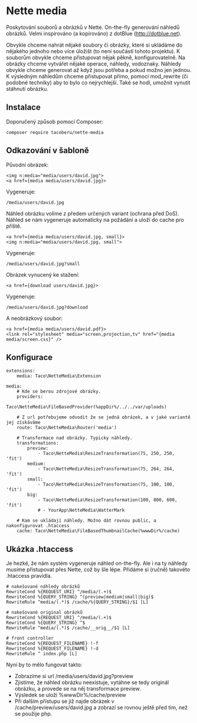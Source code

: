 Nette media
===========

Poskytování souborů a obrázků v Nette. On-the-fly generování náhledů obrázků. Velmi inspirováno (a kopírováno) z dotBlue (http://dotblue.net).

Obvykle chceme nahrát nějaké soubory či obrázky, které si ukládáme do nějakého jednoho nebo více úložišt (to není součástí tohoto projektu).
K souborům obvykle chceme přistupovat nějak pěkně, konfigurovatelně.
Na obrázky chceme vytvářet nějaké operace, náhledy, vodoznaky.
Náhledy obvykle chceme generovat až když jsou potřeba a pokud možno jen jednou.
K výsledným náhledům chceme přistupovat přímo, pomocí mod_rewrite (či podobné techniky) aby to bylo co nejrychlejší.
Také se hodí, umožnit vynutit stáhnutí obrázku.



## Instalace

Doporučený způsob pomocí Composer:

	composer require tacoberu/nette-media



## Odkazování v šabloně

Původní obrázek:

	<img n:media="media/users/david.jpg">
	<a href={media media/users/david.jpg}>

Vygeneruje:

	/media/users/david.jpg


Náhled obrázku volíme z předem určených variant (ochrana před DoS). Náhled se nám vygeneruje automaticky na požádání a uloží do cache pro příště.

	<a href={media media/users/david.jpg, small}>
	<img n:media="media/users/david.jpg, small">

Vygeneruje:

	/media/users/david.jpg?small


Obrázek vynucený ke stažení:

	<a href={download users/david.jpg}>

Vygeneruje:

	/media/users/david.jpg?download


A neobrázkový soubor:

	<a href={media media/users/david.pdf}>
	<link rel="stylesheet" media="screen,projection,tv" href="{media media/screen.css}" />



## Konfigurace

	extensions:
		media: Taco\NetteMedia\Extension

	media:
		# Kde se berou zdrojové obrázky.
		providers:
			- Taco\NetteMedia\FileBasedProvider(%appDir%/../../var/uploads)

		# Z url potřebujeme odvodit že se jedná obrázek, a v jaké variantě jej získáváme
		route: Taco\NetteMedia\Router('media')

		# Transformace nad obrázky. Typicky náhledy.
		transformations:
			preview:
				- Taco\NetteMedia\ResizeTransformation(75, 250, 250, 'fit')
			medium:
				- Taco\NetteMedia\ResizeTransformation(75, 264, 264, 'fit')
			small:
				- Taco\NetteMedia\ResizeTransformation(75, 100, 100, 'fit')
			big:
				- Taco\NetteMedia\ResizeTransformation(100, 800, 600, 'fit')
				# - YourApp\NetteMedia\WatterMark

		# Kam se ukládají náhledy. Možno dát rovnou public, a nakonfigurovat .htaccess
		cache: Taco\NetteMedia\FileBasedThumbnailCache(%wwwDir%/cache)


## Ukázka .htaccess

Je hezké, že nám systém vygeneruje náhled on-the-fly. Ale i na ty náhledy musíme přistupovat přes Nette, což by šle lépe.
Přidáme si (ručně) takovéto .htaccess pravidla.

	# nakešované náhledy obrázků
	RewriteCond %{REQUEST_URI} ^/media/(.+)$
	RewriteCond %{QUERY_STRING} ^(preview|medium|small|big)$
	RewriteRule ^media/(.*)$ /cache/%{QUERY_STRING}/$1 [L]

	# nakešované original obrázků
	RewriteCond %{REQUEST_URI} ^/media/(.+)$
	RewriteCond %{QUERY_STRING} ^$
	RewriteRule ^media/(.*)$ /cache/__orig__/$1 [L]

	# front controller
	RewriteCond %{REQUEST_FILENAME} !-f
	RewriteCond %{REQUEST_FILENAME} !-d
	RewriteRule ^ index.php [L]

Nyní by to mělo fungovat takto:

- Zobrazíme si url /media/users/david.jpg?preview
- Zjistíme, že náhled obrázku neexistuje, vytáhne se tedy originál obrázku, a provede se na něj transformace preview.
- Výsledek se uloží %wwwDir%/cache/preview
- Při dalším přístupu se již najde obrázek v /cache/preview/users/david.jpg a zobrazí se rovnou ještě před tím, než se použije php.
